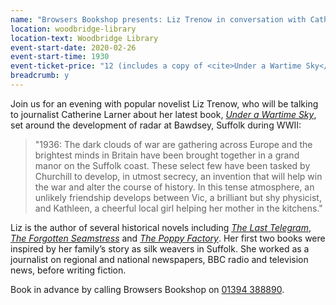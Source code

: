 ```yaml
---
name: "Browsers Bookshop presents: Liz Trenow in conversation with Catherine Larner"
location: woodbridge-library
location-text: Woodbridge Library
event-start-date: 2020-02-26
event-start-time: 1930
event-ticket-price: "12 (includes a copy of <cite>Under a Wartime Sky</cite> - RRP £7.99)"
breadcrumb: y
---
```


Join us for an evening with popular novelist Liz Trenow, who will be talking to journalist Catherine Larner about her latest book, [<cite>Under a Wartime Sky</cite>](https://suffolk.spydus.co.uk/cgi-bin/spydus.exe/ENQ/OPAC/BIBENQ?BRN=2688140), set around the development of radar at Bawdsey, Suffolk during WWII:

> "1936: The dark clouds of war are gathering across Europe and the brightest minds in Britain have been brought together in a grand manor on the Suffolk coast. These select few have been tasked by Churchill to develop, in utmost secrecy, an invention that will help win the war and alter the course of history. In this tense atmosphere, an unlikely friendship develops between Vic, a brilliant but shy physicist, and Kathleen, a cheerful local girl helping her mother in the kitchens."

Liz is the author of several historical novels including [<cite>The Last Telegram</cite>](https://suffolk.spydus.co.uk/cgi-bin/spydus.exe/ENQ/OPAC/BIBENQ?BRN=1289405), [<cite>The Forgotten Seamstress</cite>](https://suffolk.spydus.co.uk/cgi-bin/spydus.exe/ENQ/OPAC/BIBENQ?BRN=1493956) and [<cite>The Poppy Factory</cite>](https://suffolk.spydus.co.uk/cgi-bin/spydus.exe/ENQ/OPAC/BIBENQ?BRN=2015680). Her first two books were inspired by her family’s story as silk weavers in Suffolk. She worked as a journalist on regional and national newspapers, BBC radio and television news, before writing fiction.

Book in advance by calling Browsers Bookshop on [01394 388890](tel:01384388890).

